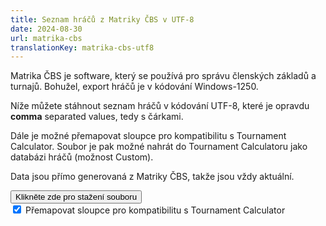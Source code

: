 ```yaml
---
title: Seznam hráčů z Matriky ČBS v UTF-8
date: 2024-08-30
url: matrika-cbs
translationKey: matrika-cbs-utf8
---
```


Matrika ČBS je software, který se používá pro správu členských základů a turnajů. Bohužel, export hráčů je v kódování Windows-1250.

Níže můžete stáhnout seznam hráčů v kódování UTF-8, které je opravdu **comma** separated values, tedy s čárkami.

Dále je možné přemapovat sloupce pro kompatibilitu s Tournament Calculator. Soubor je pak možné nahrát do Tournament Calculatoru jako databázi hráčů (možnost Custom).

Data jsou přímo generovaná z Matriky ČBS, takže jsou vždy aktuální.
 
<form action="matrikaCSV.php" method="GET">
    <button class="x-button" type="submit">Klikněte zde pro stažení souboru</button>
    <br>
    <label>
        <input type="checkbox" name="remap_columns" value="1" checked>
       Přemapovat sloupce pro kompatibilitu s Tournament Calculator
    </label>
</form>
